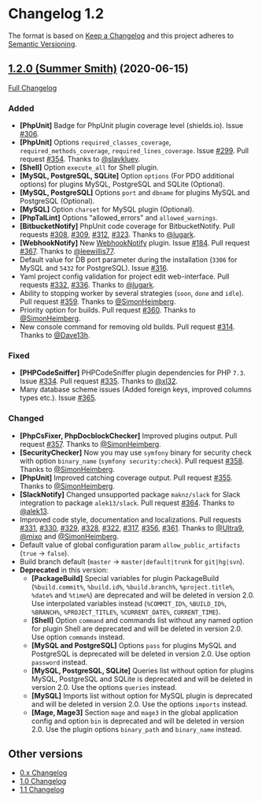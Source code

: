 Changelog 1.2
=============

The format is based on [Keep a Changelog](http://keepachangelog.com/en/1.0.0/) and this project adheres to 
[Semantic Versioning](http://semver.org/spec/v2.0.0.html).


## [1.2.0 (Summer Smith)](https://github.com/php-censor/php-censor/tree/1.2.0) (2020-06-15)

[Full Changelog](https://github.com/php-censor/php-censor/compare/1.1.6...1.2.0)

### Added

- **[PhpUnit]** Badge for PhpUnit plugin coverage level (shields.io). 
Issue [#306](https://github.com/php-censor/php-censor/issues/306).
- **[PhpUnit]** Options `required_classes_coverage`, `required_methods_coverage`, `required_lines_coverage`. 
Issue [#299](https://github.com/php-censor/php-censor/issues/299). Pull request 
[#354](https://github.com/php-censor/php-censor/pull/354). Thanks to [@slavkluev](https://github.com/slavkluev).
- **[Shell]** Option `execute_all` for Shell plugin.
- **[MySQL, PostgreSQL, SQLite]** Option `options` (For PDO additional options) for plugins MySQL, PostgreSQL and SQLite 
(Optional).
- **[MySQL, PostgreSQL]** Options `port` and `dbname` for plugins MySQL and PostgreSQL (Optional).
- **[MySQL]** Option `charset` for MySQL plugin (Optional).
- **[PhpTalLint]** Options "allowed_errors" and `allowed_warnings`.
- **[BitbucketNotify]** PhpUnit code coverage for BitbucketNotify. Pull requests 
[#308](https://github.com/php-censor/php-censor/pull/308), [#309](https://github.com/php-censor/php-censor/pull/309), 
[#312](https://github.com/php-censor/php-censor/pull/312), [#323](https://github.com/php-censor/php-censor/pull/323). 
Thanks to [@lugark](https://github.com/lugark).
- **[WebhookNotify]** New 
[WebhookNotify](https://github.com/php-censor/php-censor/blob/master/docs/en/plugins/webhook_notify.md) plugin. Issue 
[#184](https://github.com/php-censor/php-censor/issues/184). Pull request 
[#367](https://github.com/php-censor/php-censor/pull/367). Thanks to [@leewillis77](https://github.com/leewillis77).
- Default value for DB port parameter during the installation (`3306` for MySQL and `5432` for PostgreSQL). Issue 
[#316](https://github.com/php-censor/php-censor/issues/316).
- Yaml project config validation for project edit web-interface. Pull requests 
[#332](https://github.com/php-censor/php-censor/pull/332), [#336](https://github.com/php-censor/php-censor/pull/336). 
Thanks to [@lugark](https://github.com/lugark).
- Ability to stopping worker by several strategies (`soon`, `done` and `idle`). Pull request 
[#359](https://github.com/php-censor/php-censor/pull/359). Thanks to [@SimonHeimberg](https://github.com/SimonHeimberg).
- Priority option for builds. Pull request [#360](https://github.com/php-censor/php-censor/pull/360). Thanks to 
[@SimonHeimberg](https://github.com/SimonHeimberg).
- New console command for removing old builds. Pull request [#314](https://github.com/php-censor/php-censor/pull/314). 
Thanks to [@Dave13h](https://github.com/Dave13h).

### Fixed

- **[PHPCodeSniffer]** PHPCodeSniffer plugin dependencies for PHP `7.3`. Issue 
[#334](https://github.com/php-censor/php-censor/issues/334). Pull request 
[#335](https://github.com/php-censor/php-censor/pull/335). Thanks to [@xl32](https://github.com/xl32).
- Many database scheme issues (Added foreign keys, improved columns types etc.). Issue 
[#365](https://github.com/php-censor/php-censor/issues/365).

### Changed

- **[PhpCsFixer, PhpDocblockChecker]** Improved plugins output. Pull request 
[#357](https://github.com/php-censor/php-censor/pull/357). Thanks to [@SimonHeimberg](https://github.com/SimonHeimberg).
- **[SecurityChecker]** Now you may use `symfony` binary for security check with option `binary_name` 
(`symfony security:check`). Pull request [#358](https://github.com/php-censor/php-censor/pull/358). Thanks 
to [@SimonHeimberg](https://github.com/SimonHeimberg).
- **[PhpUnit]** Improved catching coverage output. Pull request 
[#355](https://github.com/php-censor/php-censor/pull/355). Thanks to [@SimonHeimberg](https://github.com/SimonHeimberg).
- **[SlackNotify]** Changed unsupported package `maknz/slack` for Slack integration to package `alek13/slack`. Pull 
request [#364](https://github.com/php-censor/php-censor/pull/364). Thanks to [@alek13](https://github.com/alek13).
- Improved code style, documentation and localizations. Pull requests 
[#331](https://github.com/php-censor/php-censor/pull/331), [#330](https://github.com/php-censor/php-censor/pull/330), 
[#329](https://github.com/php-censor/php-censor/pull/329), [#328](https://github.com/php-censor/php-censor/pull/328), 
[#322](https://github.com/php-censor/php-censor/pull/322), [#317](https://github.com/php-censor/php-censor/pull/317), 
[#356](https://github.com/php-censor/php-censor/pull/356), [#361](https://github.com/php-censor/php-censor/pull/361). 
Thanks to [@Ultra9](https://github.com/Ultra9), [@mixo](https://github.com/mixo) 
and [@SimonHeimberg](https://github.com/SimonHeimberg).
- Default value of global configuration param `allow_public_artifacts` (`true` -> `false`).
- Build branch default (`master` -> `master|default|trunk` for `git|hg|svn`).
- **Deprecated** in this version:
    - **[PackageBuild]** Special variables for plugin PackageBuild (`%build.commit%`, `%build.id%`, `%build.branch%`, 
    `%project.title%`, `%date%` and `%time%`) are deprecated and will be deleted in version 2.0. Use interpolated 
    variables instead (`%COMMIT_ID%`, `%BUILD_ID%`, `%BRANCH%`, `%PROJECT_TITLE%`, `%CURRENT_DATE%`, `CURRENT_TIME`).
    - **[Shell]** Option `command` and commands list without any named option for plugin Shell are deprecated and will 
    be deleted in version 2.0. Use option `commands` instead.
    - **[MySQL and PostgreSQL]** Options `pass` for plugins MySQL and PostgreSQL is deprecated will be deleted in 
    version 2.0. Use option `password` instead.
    - **[MySQL, PostgreSQL, SQLite]** Queries list without option for plugins MySQL, PostgreSQL and SQLite is deprecated 
    and will be deleted in version 2.0. Use the options `queries` instead.
    - **[MySQL]** Imports list without option for MySQL plugin is deprecated and will be deleted in version 2.0. Use 
    the options `imports` instead.
    - **[Mage, Mage3]** Section `mage` and `mage3` in the global application config and option `bin` is deprecated and 
    will be deleted in version 2.0. Use the plugin options `binary_path` and `binary_name` instead.


## Other versions

- [0.x Changelog](/docs/CHANGELOG_0.x.md)
- [1.0 Changelog](/docs/CHANGELOG_1.0.md)
- [1.1 Changelog](/docs/CHANGELOG_1.1.md)
